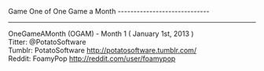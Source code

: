 Game One of One Game a Month -----------------------------
__________________________________________________________
		                
OneGameAMonth (OGAM) - Month 1 ( January 1st, 2013 )	
Titter: @PotatoSoftware					
Tumblr: PotatoSoftware http://potatosoftware.tumblr.com/    
Reddit: FoamyPop http://reddit.com/user/foamypop		